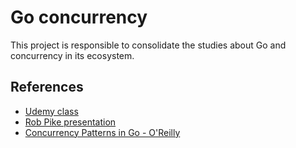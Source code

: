 # Go concurrency

This project is responsible to consolidate the studies about Go and concurrency in its ecosystem.

## References

- [Udemy class](https://www.udemy.com/curso-go/)
- [Rob Pike presentation](https://talks.golang.org/2012/concurrency.slide#1)
- [Concurrency Patterns in Go - O'Reilly](https://www.oreilly.com/library/view/concurrency-in-go/9781491941294/ch04.html)

